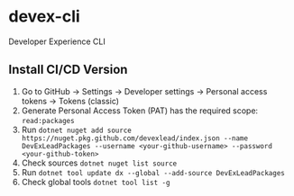 # devex-cli
Developer Experience CLI


## Install CI/CD Version

1. Go to GitHub → Settings → Developer settings → Personal access tokens → Tokens (classic)
2. Generate Personal Access Token (PAT) has the required scope: `read:packages`
3. Run `dotnet nuget add source https://nuget.pkg.github.com/devexlead/index.json --name DevExLeadPackages --username <your-github-username> --password <your-github-token>`
4. Check sources `dotnet nuget list source`
5. Run `dotnet tool update dx --global --add-source DevExLeadPackages`
6. Check global tools `dotnet tool list -g`
